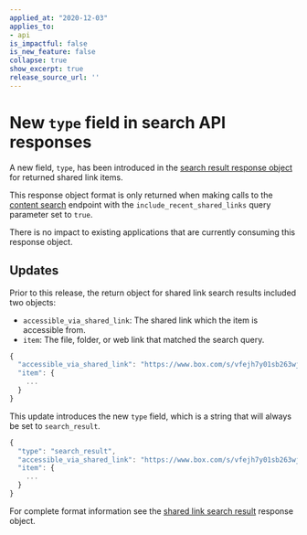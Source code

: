```yaml
---
applied_at: "2020-12-03"
applies_to: 
- api
is_impactful: false
is_new_feature: false
collapse: true
show_excerpt: true
release_source_url: ''
---
```


# New `type` field in search API responses

A new field, `type`, has been introduced in the
[search result response object][search_result_shared_link] for returned shared
link items.

This response object format is only returned when making calls to the
[content search][search_content] endpoint with the
`include_recent_shared_links` query parameter set to `true`.

There is no impact to existing applications that are currently consuming this
response object.

## Updates

Prior to this release, the return object for shared link search results
included two objects:

* `accessible_via_shared_link`: The shared link which the item is accessible
 from.
* `item`: The file, folder, or web link that matched the search query.

```js
{
  "accessible_via_shared_link": "https://www.box.com/s/vfejh7y01sb263wjtgfe",
  "item": {
    ...
  }
}
```

This update introduces the new `type` field, which is a string that will always
be set to `search_result`.

```js
{
  "type": "search_result",
  "accessible_via_shared_link": "https://www.box.com/s/vfejh7y01sb263wjtgfe",
  "item": {
    ...
  }
}
```

For complete format information see the
[shared link search result][search_result_shared_link] response object.

[search_content]: r://get-search/
[search_result_shared_link]: r://resources/search-result-with-shared-link/
